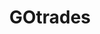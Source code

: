 ---
title: GOtrades
crosslinks:
- GOTradeReferences
- grandorder
- funny
- me_irl
- BitMarket
- tesing12349
- nosleep
---